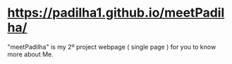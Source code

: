 # https://padilha1.github.io/meetPadilha/

"meetPadilha" is my 2º project webpage ( single page ) for you to know more about Me.
